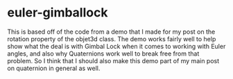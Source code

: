 # euler-gimballock

This is based off of the code from a demo that I made for my post on the rotation property of the objet3d class. The demo works fairly well to help show what the deal is with Gimbal Lock when it comes to working with Euler angles, and also why Quaternions work well to break free from that problem. So I think that I should also make this demo part of my main post on quaternion in general as well.